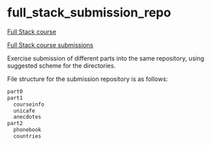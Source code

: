 # full_stack_submission_repo

[Full Stack course](https://fullstackopen.com/en/)

[Full Stack course submissions](https://studies.cs.helsinki.fi/stats/courses/fullstackopen)

Exercise submission of different parts into the same repository, using suggested scheme for the directories.

File structure for the submission repository is as follows:

```markdown
part0
part1
  courseinfo
  unicafe
  anecdotes
part2
  phonebook
  countries
```
